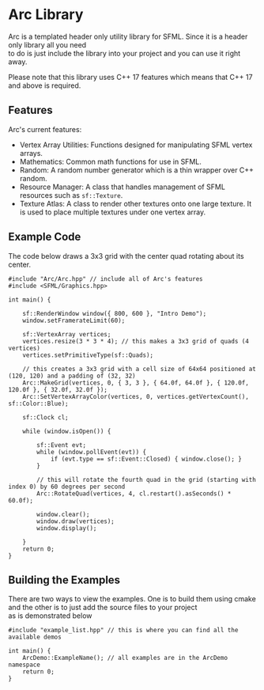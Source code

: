 # Arc Library 
Arc is a templated header only utility library for SFML. Since it is a header only library all you need  
to do is just include the library into your project and you can use it right away.  

Please note that this library uses C++ 17 features which means that C++ 17 and above is required.  

## Features
Arc's current features:
- Vertex Array Utilities: Functions designed for manipulating SFML vertex arrays.  
- Mathematics: Common math functions for use in SFML.  
- Random: A random number generator which is a thin wrapper over C++ random.  
- Resource Manager: A class that handles management of SFML resources such as `sf::Texture`.  
- Texture Atlas: A class to render other textures onto one large texture. It is used to place multiple textures under one vertex array.  

## Example Code
The code below draws a 3x3 grid with the center quad rotating about its center.  
```
#include "Arc/Arc.hpp" // include all of Arc's features
#include <SFML/Graphics.hpp>

int main() {

	sf::RenderWindow window({ 800, 600 }, "Intro Demo");
	window.setFramerateLimit(60);

	sf::VertexArray vertices;
	vertices.resize(3 * 3 * 4); // this makes a 3x3 grid of quads (4 vertices)
	vertices.setPrimitiveType(sf::Quads);

	// this creates a 3x3 grid with a cell size of 64x64 positioned at (120, 120) and a padding of (32, 32)
	Arc::MakeGrid(vertices, 0, { 3, 3 }, { 64.0f, 64.0f }, { 120.0f, 120.0f }, { 32.0f, 32.0f });
	Arc::SetVertexArrayColor(vertices, 0, vertices.getVertexCount(), sf::Color::Blue);

	sf::Clock cl;

	while (window.isOpen()) {

		sf::Event evt;
		while (window.pollEvent(evt)) {
			if (evt.type == sf::Event::Closed) { window.close(); }
		}

		// this will rotate the fourth quad in the grid (starting with index 0) by 60 degrees per second
		Arc::RotateQuad(vertices, 4, cl.restart().asSeconds() * 60.0f);

		window.clear();
		window.draw(vertices);
		window.display();

	}
	return 0;
}
```

## Building the Examples
There are two ways to view the examples. One is to build them using cmake and the other is to just add the source files to your project  
as is demonstrated below
```
#include "example_list.hpp" // this is where you can find all the available demos

int main() {
	ArcDemo::ExampleName(); // all examples are in the ArcDemo namespace
	return 0;
}
```
